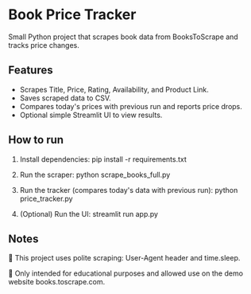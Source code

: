 # Book Price Tracker

Small Python project that scrapes book data from BooksToScrape and tracks price changes.

## Features
- Scrapes Title, Price, Rating, Availability, and Product Link.
- Saves scraped data to CSV.
- Compares today's prices with previous run and reports price drops.
- Optional simple Streamlit UI to view results.

## How to run
1. Install dependencies:
   pip install -r requirements.txt

2. Run the scraper:
   python scrape_books_full.py

3. Run the tracker (compares today's data with previous run):
   python price_tracker.py

4. (Optional) Run the UI:
   streamlit run app.py

## Notes
🔸 This project uses polite scraping: User-Agent header and time.sleep.

🔸 Only intended for educational purposes and allowed use on the demo website books.toscrape.com.